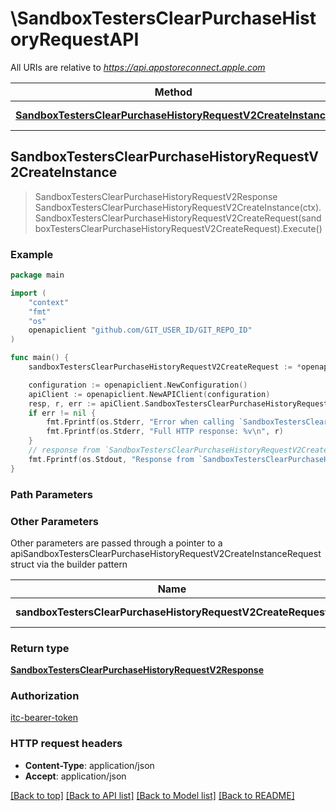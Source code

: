 # \SandboxTestersClearPurchaseHistoryRequestAPI

All URIs are relative to *https://api.appstoreconnect.apple.com*

Method | HTTP request | Description
------------- | ------------- | -------------
[**SandboxTestersClearPurchaseHistoryRequestV2CreateInstance**](SandboxTestersClearPurchaseHistoryRequestAPI.md#SandboxTestersClearPurchaseHistoryRequestV2CreateInstance) | **Post** /v2/sandboxTestersClearPurchaseHistoryRequest | 



## SandboxTestersClearPurchaseHistoryRequestV2CreateInstance

> SandboxTestersClearPurchaseHistoryRequestV2Response SandboxTestersClearPurchaseHistoryRequestV2CreateInstance(ctx).SandboxTestersClearPurchaseHistoryRequestV2CreateRequest(sandboxTestersClearPurchaseHistoryRequestV2CreateRequest).Execute()



### Example

```go
package main

import (
	"context"
	"fmt"
	"os"
	openapiclient "github.com/GIT_USER_ID/GIT_REPO_ID"
)

func main() {
	sandboxTestersClearPurchaseHistoryRequestV2CreateRequest := *openapiclient.NewSandboxTestersClearPurchaseHistoryRequestV2CreateRequest(*openapiclient.NewSandboxTestersClearPurchaseHistoryRequestV2CreateRequestData("Type_example", *openapiclient.NewSandboxTestersClearPurchaseHistoryRequestV2CreateRequestDataRelationships(*openapiclient.NewSandboxTestersClearPurchaseHistoryRequestV2CreateRequestDataRelationshipsSandboxTesters([]openapiclient.SandboxTestersClearPurchaseHistoryRequestV2CreateRequestDataRelationshipsSandboxTestersDataInner{*openapiclient.NewSandboxTestersClearPurchaseHistoryRequestV2CreateRequestDataRelationshipsSandboxTestersDataInner("Type_example", "Id_example")})))) // SandboxTestersClearPurchaseHistoryRequestV2CreateRequest | SandboxTestersClearPurchaseHistoryRequest representation

	configuration := openapiclient.NewConfiguration()
	apiClient := openapiclient.NewAPIClient(configuration)
	resp, r, err := apiClient.SandboxTestersClearPurchaseHistoryRequestAPI.SandboxTestersClearPurchaseHistoryRequestV2CreateInstance(context.Background()).SandboxTestersClearPurchaseHistoryRequestV2CreateRequest(sandboxTestersClearPurchaseHistoryRequestV2CreateRequest).Execute()
	if err != nil {
		fmt.Fprintf(os.Stderr, "Error when calling `SandboxTestersClearPurchaseHistoryRequestAPI.SandboxTestersClearPurchaseHistoryRequestV2CreateInstance``: %v\n", err)
		fmt.Fprintf(os.Stderr, "Full HTTP response: %v\n", r)
	}
	// response from `SandboxTestersClearPurchaseHistoryRequestV2CreateInstance`: SandboxTestersClearPurchaseHistoryRequestV2Response
	fmt.Fprintf(os.Stdout, "Response from `SandboxTestersClearPurchaseHistoryRequestAPI.SandboxTestersClearPurchaseHistoryRequestV2CreateInstance`: %v\n", resp)
}
```

### Path Parameters



### Other Parameters

Other parameters are passed through a pointer to a apiSandboxTestersClearPurchaseHistoryRequestV2CreateInstanceRequest struct via the builder pattern


Name | Type | Description  | Notes
------------- | ------------- | ------------- | -------------
 **sandboxTestersClearPurchaseHistoryRequestV2CreateRequest** | [**SandboxTestersClearPurchaseHistoryRequestV2CreateRequest**](SandboxTestersClearPurchaseHistoryRequestV2CreateRequest.md) | SandboxTestersClearPurchaseHistoryRequest representation | 

### Return type

[**SandboxTestersClearPurchaseHistoryRequestV2Response**](SandboxTestersClearPurchaseHistoryRequestV2Response.md)

### Authorization

[itc-bearer-token](../README.md#itc-bearer-token)

### HTTP request headers

- **Content-Type**: application/json
- **Accept**: application/json

[[Back to top]](#) [[Back to API list]](../README.md#documentation-for-api-endpoints)
[[Back to Model list]](../README.md#documentation-for-models)
[[Back to README]](../README.md)


